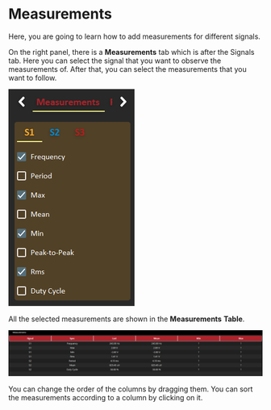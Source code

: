 # Measurements

Here, you are going to learn how to add measurements for different signals. 

On the right panel, there is a **Measurements** tab which is after the Signals tab. Here you can select the signal that you want to observe the measurements of. After that, you can select the measurements that you want to follow.

![](../../../../.gitbook/assets/image%20%2816%29.png)

All the selected measurements are shown in the **Measurements** **Table**.

![](../../../../.gitbook/assets/image%20%2891%29.png)

You can change the order of the columns by dragging them. You can sort the measurements according to a column by clicking on it. 

